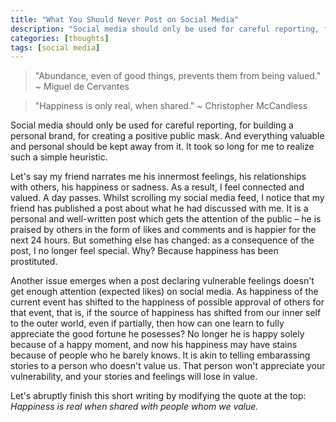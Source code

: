 ```yaml
---
title: "What You Should Never Post on Social Media"
description: "Social media should only be used for careful reporting, for building a personal brand, for creating a positive public mask. And everything valuable and personal should be kept away from it."
categories: [thoughts]
tags: [social media]
---
```


> "Abundance, even of good things, prevents them from being valued." ~ Miguel de Cervantes

> "Happiness is only real, when shared." ~ Christopher McCandless

Social media should only be used for careful reporting, for building a personal brand, for creating a positive public mask. And everything valuable and personal should be kept away from it. It took so long for me to realize such a simple heuristic.

Let's say my friend narrates me his innermost feelings, his relationships with others, his happiness or sadness. As a result, I feel connected and valued. A day passes. Whilst scrolling my social media feed, I notice that my friend has published a post about what he had discussed with me. It is a personal and well-written post which gets the attention of the public &ndash; he is praised by others in the form of likes and comments and is happier for the next 24 hours. But something else has changed: as a consequence of the post, I no longer feel special. Why? Because happiness has been prostituted. 
 
Another issue emerges when a post declaring vulnerable feelings doesn't get enough attention (expected likes) on social media. As happiness of the current event has shifted to the happiness of possible approval of others for that event, that is, if the source of happiness has shifted from our inner self to the outer world, even if partially, then how can one learn to fully appreciate the good fortune he posesses? No longer he is happy solely because of a happy moment, and now his happiness may have stains because of people who he barely knows. It is akin to telling embarassing stories to a person who doesn't value us. That person won't appreciate your vulnerability, and your stories and feelings will lose in value.

Let's abruptly finish this short writing by modifying the quote at the top: _Happiness is real when shared with people whom we value._ 